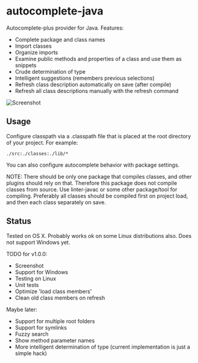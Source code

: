 # autocomplete-java

Autocomplete-plus provider for Java. Features:

* Complete package and class names
* Import classes
* Organize imports
* Examine public methods and properties of a class and use them as snippets
* Crude determination of type
* Intelligent suggestions (remembers previous selections)
* Refresh class description automatically on save (after compile)
* Refresh all class descriptions manually with the refresh command

![Screenshot](https://f.cloud.github.com/assets/69169/2290250/c35d867a-a017-11e3-86be-cd7c5bf3ff9b.gif)

## Usage

Configure classpath via a .classpath file that is placed at the root directory of your project. For example:

    ./src:./classes:./lib/*

You can also configure autocomplete behavior with package settings.

NOTE: There should be only one package that compiles classes, and other plugins should rely on that. Therefore this package does not compile classes from source. Use linter-javac or some other package/tool for compiling. Preferably all classes should be compiled first on project load, and then each class separately on save.

## Status

Tested on OS X. Probably works ok on some Linux distributions also. Does not support Windows yet.

TODO for v1.0.0:
* Screenshot
* Support for Windows
* Testing on Linux
* Unit tests
* Optimize 'load class members'
* Clean old class members on refresh

Maybe later:
* Support for multiple root folders
* Support for symlinks
* Fuzzy search
* Show method parameter names
* More intelligent determination of type (current implementation is just a simple hack)
